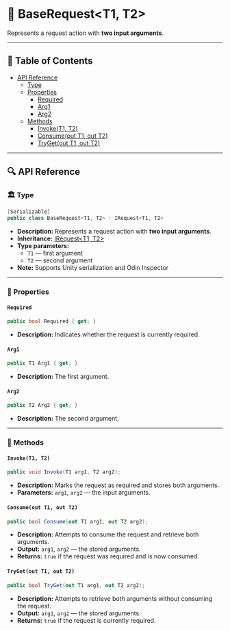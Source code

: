 # 🧩 BaseRequest&lt;T1, T2&gt;

Represents a request action with <b>two input arguments</b>.

---

## 📑 Table of Contents

- [API Reference](#-api-reference)
  - [Type](#-type)
  - [Properties](#-properties)
    - [Required](#required)
    - [Arg1](#arg1)
    - [Arg2](#arg2)
  - [Methods](#-methods)
    - [Invoke(T1, T2)](#invoket1-t2)
    - [Consume(out T1, out T2)](#consumeout-t1-out-t2)
    - [TryGet(out T1, out T2)](#trygetout-t1-out-t2)

---

## 🔍 API Reference

### 🏛️ Type <div id="-type"></div>

```csharp
[Serializable]
public class BaseRequest<T1, T2> : IRequest<T1, T2>
```

- **Description:** Represents a request action with <b>two input arguments</b>.
- **Inheritance:** [IRequest&lt;T1, T2&gt;](IRequest%602.md)
- **Type parameters:**
    - `T1` — first argument
    - `T2` — second argument
- **Note:** Supports Unity serialization and Odin Inspector

---

### 🔑 Properties

#### `Required`

```csharp
public bool Required { get; }
```

- **Description:** Indicates whether the request is currently required.

#### `Arg1`

```csharp
public T1 Arg1 { get; }
```

- **Description:** The first argument.

#### `Arg2`

```csharp
public T2 Arg2 { get; }
```

- **Description:** The second argument.

---

### 🏹 Methods

#### `Invoke(T1, T2)`

```csharp
public void Invoke(T1 arg1, T2 arg2);
```

- **Description:** Marks the request as required and stores both arguments.
- **Parameters:** `arg1`, `arg2` — the input arguments.

#### `Consume(out T1, out T2)`

```csharp
public bool Consume(out T1 arg1, out T2 arg2);
```

- **Description:** Attempts to consume the request and retrieve both arguments.
- **Output:** `arg1`, `arg2` — the stored arguments.
- **Returns:** `true` if the request was required and is now consumed.

#### `TryGet(out T1, out T2)`

```csharp
public bool TryGet(out T1 arg1, out T2 arg2);
```

- **Description:** Attempts to retrieve both arguments without consuming the request.
- **Output:** `arg1`, `arg2` — the stored arguments.
- **Returns:** `true` if the request is currently required.